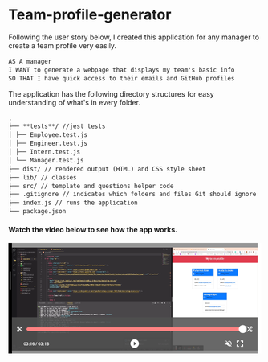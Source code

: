 # Team-profile-generator

Following the user story below, I created this application for any manager to create a team profile very easily.

```md
AS A manager
I WANT to generate a webpage that displays my team's basic info
SO THAT I have quick access to their emails and GitHub profiles
```

The application has the following directory structures for easy understanding of what's in every folder.

```md
.
├── **tests**/ //jest tests
│ ├── Employee.test.js
│ ├── Engineer.test.js
│ ├── Intern.test.js
│ └── Manager.test.js
├── dist/ // rendered output (HTML) and CSS style sheet  
├── lib/ // classes
├── src/ // template and questions helper code
├── .gitignore // indicates which folders and files Git should ignore
├── index.js // runs the application
└── package.json
```

#### Watch the video below to see how the app works.

[![ScreenCastify Video](./Assets/tpImage.png)](https://drive.google.com/file/d/1cS7IJNE66RUvacv8MtG0y42EUNVFcd8C/view "Demo Video")
